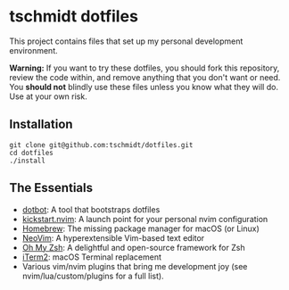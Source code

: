 # tschmidt dotfiles

This project contains files that set up my personal development environment.

**Warning:** If you want to try these dotfiles, you should fork this repository, review the code within, and remove anything that you don't want or need. You **should not** blindly use these files unless you know what they will do. Use at your own risk.

## Installation

```
git clone git@github.com:tschmidt/dotfiles.git
cd dotfiles
./install
```

## The Essentials

- [dotbot](https://github.com/anishathalye/dotbot): A tool that bootstraps dotfiles
- [kickstart.nvim](https://github.com/nvim-lua/kickstart.nvim): A launch point for your personal nvim configuration
- [Homebrew](https://brew.sh/): The missing package manager for macOS (or Linux)
- [NeoVim](https://neovim.io/): A hyperextensible Vim-based text editor
- [Oh My Zsh](https://ohmyz.sh/): A delightful and open-source framework for Zsh
- [iTerm2](https://iterm2.com/): macOS Terminal replacement
- Various vim/nvim plugins that bring me development joy (see nvim/lua/custom/plugins for a full list).